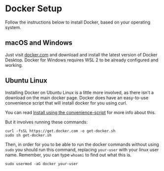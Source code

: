 # Docker Setup

Follow the instructions below to install Docker, based on your operating system.

## macOS and Windows

Just visit [docker.com] and download and install the latest
version of Docker Desktop.  Docker for Windows requires WSL 2 to be already
configured and working.

## Ubuntu Linux

Installing Docker on Ubuntu Linux is a little more involved, as there isn't a
download on the main docker page. Docker does have an easy-to-use
convenience script that will install docker for you using curl.

You can read [Install using the convenience-script] for more info about this.

But it involves running these commands:

```shell
curl -fsSL https://get.docker.com -o get-docker.sh
sudo sh get-docker.sh
```

Then, in order for you to be able to run the docker commands without using
`sudo` you should run this command, replacing `your-user` with your linux user
name. Remember, you can type `whoami` to find out what this is.

```shell
sudo usermod -aG docker your-user
```

[docker.com]: https://docker.com
[Install using the convenience-script]: https://docs.docker.com/engine/install/ubuntu/#install-using-the-convenience-script